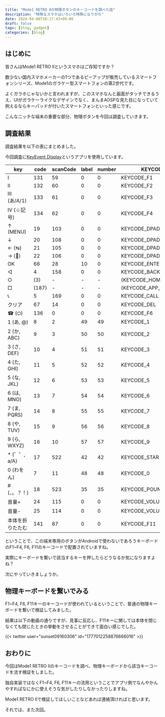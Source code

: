 ```yaml
---
title: "Mode1 RETRO Ⅱの物理ボタンのキーコードを調べた話"
description: "特殊なスマホはいろいろ特殊になりがち"
date: 2024-04-08T10:17:43+09:00
draft: false
tags: [blog, gadget]
categories: [blog]
---
```


## はじめに

皆さんはMode1 RETRO Ⅱというスマホはご存知ですか？

数少ない国内スマホメーカーの1つであるピーアップが販売しているスマートフォンシリーズ、Mode1のガラケー型スマートフォンの第2世代です。

よくガラホじゃないかと言われますが、このスマホなんと画面がタッチできるうえ、UIがガラケーライクなデザインでなく、まんまAOSPな見た目になっていて例えるならキーパッドが付いたスマートフォンといった感じです。

こんなニッチな端末の重要な部分、物理ボタンを今回は調査していきます。

## 調査結果

調査結果を以下の表にまとめました。

今回調査に[KeyEvent Display](https://play.google.com/store/apps/details?id=aws.apps.keyeventdisplay&pcampaignid=web_share)というアプリを使用しています。

| key | code | scanCode | label | number | KEYCODE |
| --- | --- | --- | --- | --- | --- |
| Ⅰ | 131 | 59 | 0 | 0 | KEYCODE_F1 |
| Ⅱ | 132 | 60 | 0 | 0 | KEYCODE_F2 |
| Ⅲ (あ/A/1) | 133 | 61 | 0 | 0 | KEYCODE_F3 |
| Ⅳ (☺記号) | 134 | 62 | 0 | 0 | KEYCODE_F4 |
| ↑ (MENU) | 19 | 103 | 0 | 0 | KEYCODE_DPAD_UP |
| ↓ | 20 | 108 | 0 | 0 | KEYCODE_DPAD_DOWN |
| ← (⇆) | 21 | 105 | 0 | 0 | KEYCODE_DPAD_LEFT |
| → (📖) | 22 | 106 | 0 | 0 | KEYCODE_DPAD_RIGHT |
| OK | 66 | 28 | 10 | 0 | KEYCODE_ENTER |
| ◁ | 4 | 158 | 0 | 0 | KEYCODE_BACK |
| ○ | (3) | - | - | - | (KEYCODE_HOME) |
| □ | (187) | - | - | - | (KEYCODE_APP_SWITCH) |
| 📞 | 5 | 169 | 0 | 0 | KEYCODE_CALL |
| クリア | 67 | 14 | 0 | 0 | KEYCODE_DEL |
| ☎ (⏻) | 136 | 0 | 0 | 0 | KEYCODE_F6 |
| 1 (あ, @) | 8 | 2 | 49 | 49 | KEYCODE_1 |
| 2 (か, ABC) | 9 | 3 | 50 | 50 | KEYCODE_2 |
| 3 (さ, DEF) | 10 | 4 | 51 | 51 | KEYCODE_3 |
| 4 (た, GHI) | 11 | 5 | 52 | 52 | KEYCODE_4 |
| 5 (な, JKL) | 12 | 6 | 53 | 53 | KEYCODE_5 |
| 6 (は, MNO) | 13 | 7 | 54 | 54 | KEYCODE_6 |
| 7 (ま, PQRS) | 14 | 8 | 55 | 55 | KEYCODE_7 |
| 8 (や, TUV) | 15 | 9 | 56 | 56 | KEYCODE_8 |
| 9 (ら, WXYZ) | 16 | 10 | 57 | 57 | KEYCODE_9 |
| * (゛゜, a/A) | 17 | 522 | 42 | 42 | KEYCODE_STAR |
| 0 (わをん) | 7 | 11 | 48 | 48 | KEYCODE_0 |
| # (、。？！) | 18 | 523 | 35 | 35 | KEYCODE_POUND |
| 音量+ | 24 | 115 | 0 | 0 | KEYCODE_VOLUME_UP |
| 音量- | 25 | 114 | 0 | 0 | KEYCODE_VOLUME_DOWN |
| 本体を折りたたむ | 141 | 87 | 0 | 0 | KEYCODE_F11 |

ということで、この端末専用のボタンがAndroidで使わないであろうキーボードのF1~F4, F6, F11のキーコードで配置されていますね。

実際にキーボードを繋いで該当するキーを押したらどうなるか気になりますよね？

次にやっていきましょうか。

## 物理キーボードを繋いでみる

F1~F4, F6, F11キーのキーコードが使われているということで、普通の物理キーボードを繋いで検証してみました。

結果は以下の動画の通りですが、見事に反応し、F11キーに関しては本体を閉じなくても閉じたときの挙動をさせることができて面白い感じでした。

{{< twitter user="sunset09160306" id="1777012258876666016" >}}

## おわりに

今回はMode1 RETRO Ⅱのキーコードを調べ、物理キーボードから該当キーコードを流す検証をしました。

独自実装ではなくF1~F4, F6, F11キーの流用ということでアプリ側でなんやかんやすればなにかに使えそうな気がしたりしなかったりしますね。

Mode1 RETRO Ⅱで検証してほしいことなどあれば連絡頂ければと思います。

それでは、また次回。
